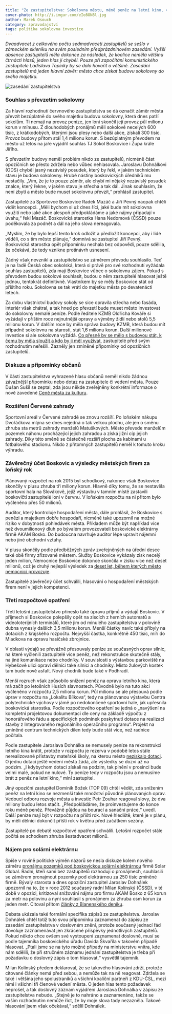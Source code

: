 ```yaml
---
title: "Ze zastupitelstva: Sokolovna městu, méně peněz na letní kino, více na jámu po hale"
cover-photo: http://i.imgur.com/eIe8ON8l.jpg
author: Marek Osouch
category: zpravodajství
tags: politika sokolovna investice
---
```


*Dvaadvacet z celkového počtu sedmadvaceti zastupitelů se sešlo v zámeckém skleníku na svém posledním předprázdninovém zasedání. Vyšší absence zastupitelů měla dokonce za následek, že koalice neměla většinu čtrnácti hlasů, jeden hlas jí chyběl. Pouze při započítání komunistického zastupitele Ladislava Topínky by se dalo hovořit o většině. Zasedání zastupitelů má jeden hlavní závěr: město chce získat budovu sokolovny do svého majetku.*

<img src="http://i.imgur.com/eIe8ON8.jpg" alt="zasedání zastupitelstva" class="img-responsive img-popup" data-author="Tomáš Znamenáček">

### Souhlas s převzetím sokolovny

Za hlavní rozhodnutí červnového zastupitelstva se dá označit záměr města převzít bezúplatně do svého majetku budovu sokolovny, která dnes patří sokolům. Ti nemají na provoz peníze, jen loni skončil její provoz půl milionu korun v mínusu. Z dlouhodobých pronájmů měli sokolové necelých 600 tisíc, z krátkodobých, kterými jsou plesy nebo další akce, získali 300 tisíc. Provoz budovy přitom stál 1,4 milionu korun. S bezúplatným převodem na město už letos na jaře vyjádřil souhlas TJ Sokol Boskovice i Župa krále Jiřího.

S převzetím budovy neměl problém nikdo ze zastupitelů, nicméně část opozičních se přesto zdržela nebo vůbec nehlasovala. Jaroslavu Dohnálkovi (ODS) chyběl jasný nezávislý posudek, který by řekl, v jakém technickém stavu je budova sokolovny. Hrubé nástiny boskovických úředníků mu nestačily. „Vím, že je to pouze záměr, ale chybí mi nějaký nezávislý posudek znalce, který řekne, v jakém stavu je střecha a tak dál. Jinak souhlasím, že není zbytí a město bude muset sokolovnu převzít,“ prohlásil zastupitel.

Zastupitelé za Sportovce Boskovice Radek Mazáč a Jiří Pevný naopak chtěli vidět koncepci. „Měli bychom si už dnes říci, jaké bude mít sokolovna využití nebo jaké akce alespoň předpokládáme a jaké nájmy připadají v úvahu,“ řekl Mazáč. Boskovická starostka Hana Nedomová (ČSSD) pouze poděkovala za podnět a dál na jeho slova nereagovala. 

„Myslím, že by bylo lepší tento krok odložit a předložit koncepci, aby i lidé věděli, co s tím město plánuje,“ domnívá se zastupitel Jiří Pevný. Boskovická starostka opět připomínku nechala bez odpovědi, pouze sdělila, že očekává, že tedy vznikne protinávrh usnesení.

Žádný však nevznikl a zastupitelstvo se záměrem převodu souhlasilo. Teď je na řadě Česká obec sokolská, která si právě pro své rozhodnutí vyžádala souhlas zastupitelů, zda mají Boskovice vůbec o sokolovnu zájem. Pokud s převodem budou sokolové souhlasit, budou o něm zastupitelé hlasovat ještě jednou, tentokrát definitivně. Vlastníkem by se měly Boskovice stát od příštího roku. Sokolovna se tak vrátí do majetku města po devatenácti letech.

Za dobu vlastnictví budovy sokoly se sice opravila střecha nebo fasáda, interiér však chátral, a tak hned po převzetí bude muset město investovat do sokolovny nemalé peníze. Podle ředitele KZMB Oldřicha Kováře si vyžádají v příštím roce nejnutnější opravy a výměny židlí nebo stolů 5,5 milionu korun. V dalším roce by měla správa budovy KZMB, která budou mít případně sokolovnu na starosti, stát 1,6 milionu korun. Další milionové investice si ale sokolovna vyžádá. [Co přesně by se mělo s budovou stát, k čemu by měla sloužit a kdo by ji měl využívat](/clanky/2016/06/anketa-sokolovna.html), zastupitelé před svým rozhodnutím neřešili. Zazněly jen zmíněné připomínky od opozičních zastupitelů.

###  Diskuze a připomínky občanů

V části zastupitelstva vyhrazené hlasu občanů neměl nikdo žádnou závažnější připomínku nebo dotaz na zastupitele či vedení města. Pouze Dušan Sušil se zeptal, zda jsou někde zveřejněny konkrétní informace o nově zavedené [Ceně města za kulturu](/clanky/2016/06/kulturni-cena.html).

### Rozšíření Červené zahrady

Sportovní areál v Červené zahradě se znovu rozšíří. Po loňském nákupu Dvořáčkova mlýna se dnes nejedná o tak velkou plochu, ale jen o směnu zhruba sta metrů zahrady manželů Matuškových. Město převede manželům pozemek náhonu procházející jejich zahradou a získá jižní cíp jejich zahrady. Díky této směně se částečně rozšíří plocha za kabinami u fotbalového stadionu. Nikdo z přítomných zastupitelů neměl k tomuto kroku výhradu.

### Závěrečný účet Boskovic a výsledky městských firem za loňský rok

Plánovaný rozpočet na rok 2015 byl schodkový, nakonec však Boskovice skončily v plusu zhruba tři miliony korun. Hlavně díky tomu, že se nestavěla sportovní hala na Slovákově, jejíž výstavbu v tamním místě zastavili boskovičtí zastupitelé loni v červnu. V loňském rozpočtu na ni přitom bylo vyčleněno přes 50 milionů. 

Auditor, který kontroluje hospodaření města, dále prohlásil, že Boskovice s penězi a majetkem dobře hospodaří, nicméně také upozornil na možné riziko v dobytnosti pohledávek města. Příkladem může být například více než dvoumilionový dluh po bývalém provozovateli boskovické elektrárny firmě AKAM Bosko. Do budoucna navrhuje auditor lépe upravit nájemní nebo jiné obchodní vztahy.

V plusu skončily podle předběžných zpráv zveřejněných na úřední desce také obě firmy zřizované městem. Služby Boskovice vykázaly zisk necelý jeden milion, Nemocnice Boskovice dokonce skončila v zisku více než deset milionů, což je druhý nejlepší výsledek za [deset let, během kterých město nemocnici provozuje](/clanky/2016/03/hospodareni-nemocnice.html).

Zastupitelé závěrečný účet schválili, hlasování o hospodaření městských firem není v jejich kompetenci.

### Třetí rozpočtové opatření

Třetí letošní zastupitelstvo přineslo také úpravu příjmů a výdajů Boskovic. V příjmech si Boskovice polepšily opět na ziscích z herních automatů a videoloterijních terminálů, které jim od minulého zastupitelstva v polovině dubna vynesly dalších 3,5 milionu korun. Menší částky navíc také přibyly na dotacích z krajského rozpočtu. Nejvyšší částka, konkrétně 450 tisíc, míří do Mladkova na opravu hasičské zbrojnice.

V oblasti výdajů se převážně přesouvaly peníze ze současných oprav silnic, na které vyčlenili zastupitelé více peněz, než rekonstrukce skutečně stály, na jiné komunikace nebo chodníky. V souvislosti s výstavbou parkoviště na Hybešově ulici opraví dělníci také silnici a chodníky. Místo žulových kostek tam bude nově asfalt. Nový chodník bude také v Podhradí.

Menší rozruch však způsobilo snížení peněz na opravu letního kina, která má začít po letošních Husích slavnostech. Původně bylo na tuto akci vyčleněno v rozpočtu 2,5 milionu korun. Půl milionu se ale přesouvá podle úprav v rozpočtu na „Lokalitu Bílkova“, tedy na plánovanou výstavbu Centra polytechnické výchovy v jámě po nedokončené sportovní hale, jak upřesnila boskovická starostka. Podle rozpočtového opatření se jedná o „navýšení na kompletní projektovou dokumentaci dle ceny na základě výpočtu z honorářového řádu a specifických podmínek poskytnutí dotace na realizaci stavby z Integrovaného regionálního operačního programu“. Projekt na zmíněné centrum technických dílen tedy bude stát více, než radnice počítala.

Podle zastupitele Jaroslava Dohnálka se nemusely peníze na rekonstrukci letního kina krátit, protože v rozpočtu je rezerva v podobě letos stále nerealizované přístavby mateřské školy, na kterou město [nezískalo dotaci](/clanky/2016/04/dotace-na-skolku.html). O jednu dotaci ještě vedení města žádá, ale výsledky se dozví až na podzim. „I kdybychom dotaci získali na podzim, tak plnění v prosinci bude velmi malé, pokud ne nulové. Ty peníze tedy v rozpočtu jsou a nemusíme brát z peněz na letní kino,“ míní zastupitel. 

Jiný opoziční zastupitel Dominik Božek (TOP 09) chtěl vědět, zda snížením peněz na letní kino se nezmenší také množství původně plánovaných oprav. Vedoucí odboru rozvoje města a investic Petr Zouhar reagoval slovy, že dva miliony budou letos stačit. „Předpokládáme, že proinvestujeme do konce roku méně peněz. Převážně půjdou na bourací a sanační práce,“ uvedl. Další peníze mají být v rozpočtu na příští rok. Nové hlediště, které je v plánu, by měli dělníci dokončit příští rok v květnu před začátkem sezóny. 

Zastupitelé po debatě rozpočtové opatření schválili. Letošní rozpočet stále počítá se schodkem zhruba šestadvacet milionů.   

### Nájem pro solární elektrárnu

Spíše v rovině politické výměn názorů se nesla diskuze kolem nového záměru [pronájmu pozemků pod boskovickou solární elektrárnou](/clanky/2016/03/elektrarna-koupena.html) firmě Solar Global. Radní, kteří sami bez zastupitelů rozhodují o pronájmech, souhlasili se záměrem pronajmout pozemky pod elektrárnou za 250 tisíc zmíněné firmě. Bývalý starosta a dnes opoziční zastupitel Jaroslav Dohnálek upozornil na to, že v roce 2012 současný radní Milan Kolínský (ČSSD), v té době v opozici, kritizoval snižování nájmu pro firmu AKAM Bosko z 65 korun za metr na polovinu a nyní souhlasil s pronájmem za zhruba osm korun za jeden metr. Citoval přitom [články z Blanenského deníku](http://blanensky.denik.cz/zpravy_region/nizsi-najem-budou-chtit-vsichni-kritizuje-opozice-radni-20120514.html).

Debata ukázala také formální specifika zápisů ze zastupitelstva. Jaroslav Dohnálek chtěl totiž tuto svou připomínku zaznamenat do zápisu ze zasedání zastupitelstva v doslovném znění, protože současný jednací řád dovoluje zaznamenávat jen zkrácené příspěvky jednotlivých zastupitelů. Pokud někdo chce ovšem své vystoupení zaznamenat doslovně, musí se podle tajemníka boskovického úřadu Davida Škvařila v takovém případě hlasovat. „Ptali jsme se na tyto možné případy na ministerstvu vnitra, kde nám sdělili, že při stručném záznamu jednání zastupitelstva je třeba při požadavku o doslovný zápis o tom hlasovat,“ vysvětlil tajemník.

Milan Kolínský předem deklaroval, že se takového hlasování zdrží, protože citované články nemá před sebou, a nemůže tak na ně reagovat. Zdržela se také i většina jeho spolustraníků a všichni koaliční partneři z KDU-ČSL, mezi nimi i všichni tři členové vedení města. O jeden hlas tento požadavek neprošel, a tak doslovný záznam vyjádření Jaroslava Dohnálka v zápisu ze zastupitelstva nebude. „Stejně je to nahráno a zaznamenáno, takže se vaším rozhodnutím nemůže říct, že by moje slova tady nezazněla. Takové hlasování jsem však očekával,“ sdělil Dohnálek.  
